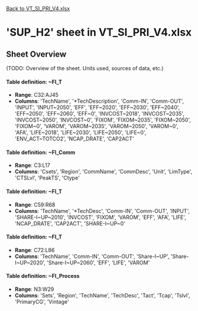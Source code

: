 [Back to VT_SI_PRI_V4.xlsx](README.md)

# 'SUP_H2' sheet in VT_SI_PRI_V4.xlsx

## Sheet Overview

(TODO: Overview of the sheet. Units used, sources of data, etc.)

#### Table definition: ~FI_T
- **Range**: C32:AJ45
- **Columns**: 'TechName', '*TechDescription', 'Comm-IN', 'Comm-OUT', 'INPUT', 'INPUT~2050', 'EFF', 'EFF~2020', 'EFF~2030', 'EFF~2040', 'EFF~2050', 'EFF~2060', 'EFF~0', 'INVCOST~2018', 'INVCOST~2035', 'INVCOST~2050', 'INVCOST~0', 'FIXOM', 'FIXOM~2035', 'FIXOM~2050', 'FIXOM~0', 'VAROM', 'VAROM~2035', 'VAROM~2050', 'VAROM~0', 'AFA', 'LIFE~2018', 'LIFE~2030', 'LIFE~2050', 'LIFE~0', 'ENV_ACT~TOTCO2', 'NCAP_DRATE', 'CAP2ACT'

#### Table definition: ~FI_Comm
- **Range**: C3:L17
- **Columns**: 'Csets', 'Region', 'CommName', 'CommDesc', 'Unit', 'LimType', 'CTSLvl', 'PeakTS', 'Ctype'

#### Table definition: ~FI_T
- **Range**: C59:R68
- **Columns**: 'TechName', '*TechDesc', 'Comm-IN', 'Comm-OUT', 'INPUT', 'SHARE-I~UP~2010', 'INVCOST', 'FIXOM', 'VAROM', 'EFF', 'AFA', 'LIFE', 'NCAP_DRATE', 'CAP2ACT', 'SHARE-I~UP~0'

#### Table definition: ~FI_T
- **Range**: C72:L86
- **Columns**: 'TechName', 'Comm-IN', 'Comm-OUT', 'Share-I~UP', 'Share-I~UP~2020', 'Share-I~UP~2060', 'EFF', 'LIFE', 'VAROM'

#### Table definition: ~FI_Process
- **Range**: N3:W29
- **Columns**: 'Sets', 'Region', 'TechName', 'TechDesc', 'Tact', 'Tcap', 'Tslvl', 'PrimaryCG', 'Vintage'

